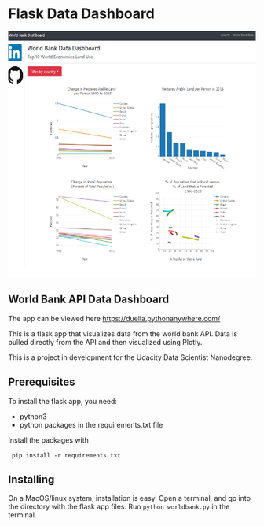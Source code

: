# Flask Data Dashboard
 <center><img src="img\Screenshot 2024-02-04 115251.png"
     alt="screenshot of dashboard"
     height="500"
     width: auto /> </center>

## World Bank API Data Dashboard 

The app can be viewed here https://duella.pythonanywhere.com/

This is a flask app that visualizes data from the world bank API. Data is
pulled directly from the API and then visualized using Plotly.

This is a project in development for the Udacity Data Scientist Nanodegree. 

## Prerequisites

To install the flask app, you need:
- python3
- python packages in the requirements.txt file
 
 Install the packages with
``` 
 pip install -r requirements.txt
```

## Installing

On a MacOS/linux system, installation is easy. Open a terminal, and go into 
the directory with the flask app files. Run `python worldbank.py` in the terminal.
